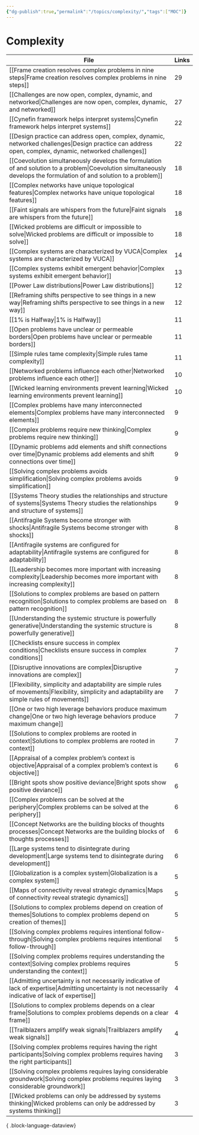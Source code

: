 ```yaml
---
{"dg-publish":true,"permalink":"/topics/complexity/","tags":["MOC"]}
---
```


# Complexity

| File                                                                                                                                                                      | Links |
| ------------------------------------------------------------------------------------------------------------------------------------------------------------------------- | ----- |
| [[Frame creation resolves complex problems in nine steps\|Frame creation resolves complex problems in nine steps]]                                                     | 29    |
| [[Challenges are now open, complex, dynamic, and networked\|Challenges are now open, complex, dynamic, and networked]]                                                 | 27    |
| [[Cynefin framework helps interpret systems\|Cynefin framework helps interpret systems]]                                                                               | 22    |
| [[Design practice can address open, complex, dynamic, networked challenges\|Design practice can address open, complex, dynamic, networked challenges]]                 | 22    |
| [[Coevolution simultaneously develops the formulation of and solution to a problem\|Coevolution simultaneously develops the formulation of and solution to a problem]] | 18    |
| [[Complex networks have unique topological features\|Complex networks have unique topological features]]                                                               | 18    |
| [[Faint signals are whispers from the future\|Faint signals are whispers from the future]]                                                                             | 18    |
| [[Wicked problems are difficult or impossible to solve\|Wicked problems are difficult or impossible to solve]]                                                         | 18    |
| [[Complex systems are characterized by VUCA\|Complex systems are characterized by VUCA]]                                                                               | 14    |
| [[Complex systems exhibit emergent behavior\|Complex systems exhibit emergent behavior]]                                                                               | 13    |
| [[Power Law distributions\|Power Law distributions]]                                                                                                                   | 12    |
| [[Reframing shifts perspective to see things in a new way\|Reframing shifts perspective to see things in a new way]]                                                   | 12    |
| [[1% is Halfway\|1% is Halfway]]                                                                                                                                       | 11    |
| [[Open problems have unclear or permeable borders\|Open problems have unclear or permeable borders]]                                                                   | 11    |
| [[Simple rules tame complexity\|Simple rules tame complexity]]                                                                                                         | 11    |
| [[Networked problems influence each other\|Networked problems influence each other]]                                                                                   | 10    |
| [[Wicked learning environments prevent learning\|Wicked learning environments prevent learning]]                                                                       | 10    |
| [[Complex problems have many interconnected elements\|Complex problems have many interconnected elements]]                                                             | 9     |
| [[Complex problems require new thinking\|Complex problems require new thinking]]                                                                                       | 9     |
| [[Dynamic problems add elements and shift connections over time\|Dynamic problems add elements and shift connections over time]]                                       | 9     |
| [[Solving complex problems avoids simplification\|Solving complex problems avoids simplification]]                                                                     | 9     |
| [[Systems Theory studies the relationships and structure of systems\|Systems Theory studies the relationships and structure of systems]]                               | 9     |
| [[Antifragile Systems become stronger with shocks\|Antifragile Systems become stronger with shocks]]                                                                   | 8     |
| [[Antifragile systems are configured for adaptability\|Antifragile systems are configured for adaptability]]                                                           | 8     |
| [[Leadership becomes more important with increasing complexity\|Leadership becomes more important with increasing complexity]]                                         | 8     |
| [[Solutions to complex problems are based on pattern recognition\|Solutions to complex problems are based on pattern recognition]]                                     | 8     |
| [[Understanding the systemic structure is powerfully generative\|Understanding the systemic structure is powerfully generative]]                                       | 8     |
| [[Checklists ensure success in complex conditions\|Checklists ensure success in complex conditions]]                                                                   | 7     |
| [[Disruptive innovations are complex\|Disruptive innovations are complex]]                                                                                             | 7     |
| [[Flexibility, simplicity and adaptability are simple rules of movements\|Flexibility, simplicity and adaptability are simple rules of movements]]                     | 7     |
| [[One or two high leverage behaviors produce maximum change\|One or two high leverage behaviors produce maximum change]]                                               | 7     |
| [[Solutions to complex problems are rooted in context\|Solutions to complex problems are rooted in context]]                                                           | 7     |
| [[Appraisal of a complex problem’s context is objective\|Appraisal of a complex problem’s context is objective]]                                                       | 6     |
| [[Bright spots show positive deviance\|Bright spots show positive deviance]]                                                                                           | 6     |
| [[Complex problems can be solved at the periphery\|Complex problems can be solved at the periphery]]                                                                   | 6     |
| [[Concept Networks are the building blocks of thoughts processes\|Concept Networks are the building blocks of thoughts processes]]                                     | 6     |
| [[Large systems tend to disintegrate during development\|Large systems tend to disintegrate during development]]                                                       | 6     |
| [[Globalization is a complex system\|Globalization is a complex system]]                                                                                               | 5     |
| [[Maps of connectivity reveal strategic dynamics\|Maps of connectivity reveal strategic dynamics]]                                                                     | 5     |
| [[Solutions to complex problems depend on creation of themes\|Solutions to complex problems depend on creation of themes]]                                             | 5     |
| [[Solving complex problems requires intentional follow-through\|Solving complex problems requires intentional follow-through]]                                         | 5     |
| [[Solving complex problems requires understanding the context\|Solving complex problems requires understanding the context]]                                           | 5     |
| [[Admitting uncertainty is not necessarily indicative of lack of expertise\|Admitting uncertainty is not necessarily indicative of lack of expertise]]                 | 4     |
| [[Solutions to complex problems depends on a clear frame\|Solutions to complex problems depends on a clear frame]]                                                     | 4     |
| [[Trailblazers amplify weak signals\|Trailblazers amplify weak signals]]                                                                                               | 4     |
| [[Solving complex problems requires having the right participants\|Solving complex problems requires having the right participants]]                                   | 3     |
| [[Solving complex problems requires laying considerable groundwork\|Solving complex problems requires laying considerable groundwork]]                                 | 3     |
| [[Wicked problems can only be addressed by systems thinking\|Wicked problems can only be addressed by systems thinking]]                                               | 3     |

{ .block-language-dataview}
